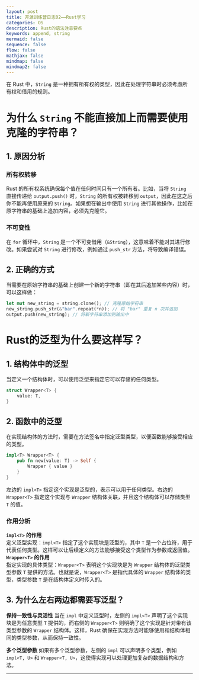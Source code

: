 ```yaml
---
layout: post  
title: 开源训练营日志02——Rust学习  
categories: OS  
description: Rust的语法注意要点  
keywords: append, string  
mermaid: false  
sequence: false  
flow: false  
mathjax: false  
mindmap: false  
mindmap2: false  
---
```


在 Rust 中，`String` 是一种拥有所有权的类型，因此在处理字符串时必须考虑所有权和借用的规则。

# 为什么 `String` 不能直接加上而需要使用克隆的字符串？

## 1. 原因分析

### 所有权转移
Rust 的所有权系统确保每个值在任何时间只有一个所有者。比如，当将 `String` 直接传递给 `output.push()` 时，`String` 的所有权被转移到 `output`，因此在这之后你不能再使用原来的 `String`。如果想在输出中使用 `String` 进行其他操作，比如在原字符串的基础上追加内容，必须先克隆它。

### 不可变性
在 `for` 循环中，`String` 是一个不可变借用（`&String`），这意味着不能对其进行修改。如果尝试对 `String` 进行修改，例如通过 `push_str` 方法，将导致编译错误。

## 2. 正确的方式

当需要在原始字符串的基础上创建一个新的字符串（即在其后追加某些内容）时，可以这样做：

```rust
let mut new_string = string.clone(); // 克隆原始字符串
new_string.push_str(&"bar".repeat(*n)); // 将 "bar" 重复 n 次并追加
output.push(new_string); // 将新字符串添加到输出中
```

# Rust的泛型为什么要这样写？

## 1. 结构体中的泛型

当定义一个结构体时，可以使用泛型来指定它可以存储的任何类型。

```rust
struct Wrapper<T> {
    value: T,
}
```

## 2. 函数中的泛型

在实现结构体的方法时，需要在方法签名中指定泛型类型，以便函数能够接受相应的类型。

```rust
impl<T> Wrapper<T> {
    pub fn new(value: T) -> Self {
        Wrapper { value }
    }
}
```

左边的 `impl<T>` 指定这个实现是泛型的，表示可以用于任何类型。右边的 `Wrapper<T>` 指定这个实现与 `Wrapper` 结构体关联，并且这个结构体可以存储类型 `T` 的值。

### 作用分析

**`impl<T>` 的作用**  
定义泛型实现：`impl<T>` 指定了这个实现块是泛型的，其中 `T` 是一个占位符，用于代表任何类型。这样可以让后续定义的方法能够接受这个类型作为参数或返回值。
**`Wrapper<T>` 的作用**  
指定实现的具体类型：`Wrapper<T>` 表明这个实现块是为 `Wrapper` 结构体的泛型类型参数 `T` 提供的方法。也就是说，`Wrapper<T>` 是指代具体的 `Wrapper` 结构体的类型，类型参数 `T` 是在结构体定义时传入的。

## 3. 为什么左右两边都需要写泛型？

**保持一致性与灵活性**
当在 `impl` 中定义泛型时，左侧的 `impl<T>` 声明了这个实现块是为任意类型 `T` 提供的，而右侧的 `Wrapper<T>` 则明确了这个实现是针对带有该类型参数的 `Wrapper` 结构体。这样，Rust 确保在实现方法时能够使用和结构体相同的类型参数，从而保持一致性。

**多个泛型参数**
如果有多个泛型参数，左侧的 `impl` 可以声明多个类型，例如 `impl<T, U>` 和 `Wrapper<T, U>`，这使得实现可以处理更加复杂的数据结构和方法。

--- 

